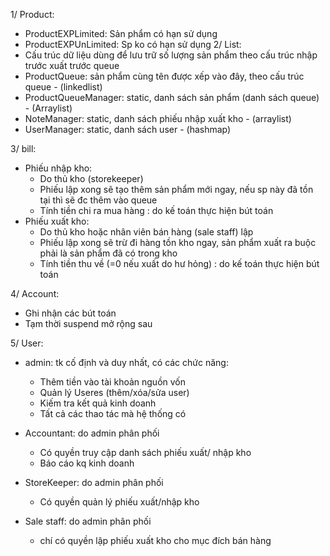 1/ Product:
- ProductEXPLimited: Sản phẩm có hạn sử dụng
- ProductEXPUnLimited: Sp ko có hạn sử dụng
2/ List:
- Cấu trúc dữ liệu dùng để lưu trữ số lượng sản phẩm theo cấu trúc nhập trước xuất trước queue
- ProductQueue: sản phẩm cùng tên được xếp vào đây, theo cấu trúc queue - (linkedlist)
- ProductQueueManager: static, danh sách sản phẩm (danh sách queue) - (Arraylist)
- NoteManager: static, danh sách phiếu nhập xuất kho - (arraylist)
- UserManager: static, danh sách user - (hashmap)

3/ bill:
- Phiếu nhập kho: 
    + Do thủ kho (storekeeper) 
    + Phiếu lập xong sẽ tạo thêm sản phẩm mới ngay, nếu sp này đã tồn tại thì sẽ đc thêm vào queue
    + Tính tiền chi ra mua hàng : do kế toán thực hiện bút toán
- Phiếu xuất kho:
    + Do thủ kho hoặc nhân viên bán hàng (sale staff) lập
    + Phiếu lập xong sẽ trừ đi hàng tồn kho ngay, sản phẩm xuất ra buộc phải là sản phẩm đã có trong kho
    + Tính tiền thu về (=0 nếu xuất do hư hỏng) : do kế toán thực hiện bút toán

4/ Account:
- Ghi nhận các bút toán
- Tạm thời suspend mở rộng sau

5/ User:
- admin: tk cố định và duy nhất, có các chức năng:
    + Thêm tiền vào tài khoản nguồn vốn
    + Quản lý Useres (thêm/xóa/sửa user)
    + Kiếm tra kết quả kinh doanh
    + Tất cả các thao tác mà hệ thống có
- Accountant: do admin phân phối
    + Có quyền truy cập danh sách phiếu xuất/ nhập kho
    + Báo cáo kq kinh doanh
- StoreKeeper: do admin phân phối
    + Có quyền quản lý phiếu xuất/nhập kho

- Sale staff: do admin phân phối
    + chí có quyền lập phiếu xuất kho cho mục đích bán hàng